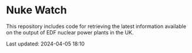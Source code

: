 # Nuke Watch

This repository includes code for retrieving the latest information available on the output of EDF nuclear power plants in the UK.

Last updated: 2024-04-05 18:10